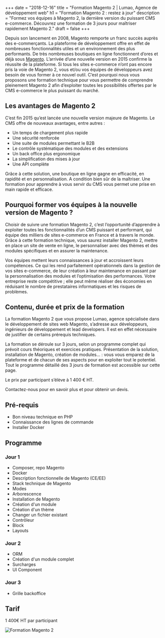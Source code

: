 +++
date = "2018-12-16"
title = "Formation Magento 2 | Lumao, Agence de développement web"
h1 = "Formation Magento 2 : restez à jour"
description = "Formez vos équipes à Magento 2, la dernière version du puissant CMS e-commerce. Découvrez une formation de 3 jours pour maîtriser rapidement Magento 2."
draft = false
+++

Depuis son lancement en 2008, Magento remporte un franc succès auprès des e-commerçants. La plateforme de développement offre en effet de nombreuses fonctionnalités utiles et un environnement des plus performants. De très nombreuses boutiques en ligne fonctionnent d’ores et déjà sous [Magento](/ecommerce/cms/magento/). L’arrivée d’une nouvelle version en 2015 confirme la réussite de la plateforme. Si tous les sites e-commerce n’ont pas encore pris la voie de Magento 2, vous et/ou vos équipes de développeurs avez besoin de vous former à ce nouvel outil. C’est pourquoi nous vous proposons une formation technique pour vous permettre de comprendre pleinement Magento 2 afin d’exploiter toutes les possibilités offertes par le CMS e-commerce le plus puissant du marché.

## Les avantages de Magento 2

C’est fin 2015 qu’est lancée une nouvelle version majeure de Magento. Le CMS offre de nouveaux avantages, entre autres :

-	Un temps de chargement plus rapide
-	Une sécurité renforcée
-	Une suite de modules permettant le B2B
-	Le contrôle systématique des modules et des extensions
-	Un back office plus ergonomique
-	La simplification des mises à jour
-	Une API complète

Grâce à cette solution, une boutique en ligne gagne en efficacité, en rapidité et en personnalisation. A condition bien sûr de la maîtriser. Une formation pour apprendre à vous servir du CMS vous permet une prise en main rapide et efficace.

## Pourquoi former vos équipes à la nouvelle version de Magento ?

Choisir de suivre une formation Magento 2, c’est l’opportunité d’apprendre à exploiter toutes les fonctionnalités d’un CMS puissant et performant, qui équipe des milliers de sites e-commerce en France et à travers le monde. Grâce à cette formation technique, vous saurez installer Magento 2, mettre en place un site de vente en ligne, le personnaliser avec des thèmes et des modules spécifiques et en assurer la maintenance.

Vos équipes mettent leurs connaissances à jour et accroissent leurs compétences. Ce qui les rend parfaitement opérationnels dans la gestion de vos sites e-commerce, de leur création à leur maintenance en passant par la personnalisation des modules et l’optimisation des performances. Votre entreprise reste compétitive ; elle peut même réaliser des économies en réduisant le nombre de prestataires informatiques et les risques de problèmes.

## Contenu, durée et prix de la formation

La formation Magento 2 que vous propose Lumao, agence spécialisée dans le développement de sites web Magento, s’adresse aux développeurs, ingénieurs de développement et lead developers. Il est en effet nécessaire de justifier de certains prérequis techniques.

La formation se déroule sur 3 jours, selon un programme complet qui prévoit cours théoriques et exercices pratiques. Présentation de la solution, installation de Magento, création de modules… : vous vous emparez de la plateforme et de chacun de ses aspects pour en exploiter tout le potentiel. Tout le programme détaillé des 3 jours de formation est accessible sur cette page.

Le prix par participant s’élève à 1 400 € HT. 

Contactez-nous pour en savoir plus et pour obtenir un devis.

## Pré-requis

- Bon niveau technique en PHP
- Connaissance des lignes de commande
- Installer Docker

## Programme

### Jour 1

- Composer, repo Magento
- Docker
- Description fonctionnelle de Magento (CE/EE)
- Stack technique de Magento
- Modes 
- Arborescence
- Installation de Magento
- Création d'un module
- Création d'un thème
- Changer un fichier existant
- Contrôleur
- Block
- Layouts

### Jour 2

- ORM
- Création d'un module complet
- Surcharges
- UI Component

### Jour 3

- Grille backoffice

## Tarif

1 400€ HT par participant

<img class="animate zoomIn margin-auto" src="/images/logo-formation.png" alt="Formation Magento 2" />